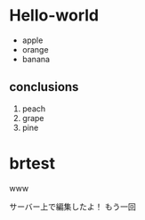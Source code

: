 # Hello-world

- apple
- orange
- banana

## conclusions
1. peach
1. grape
1. pine

# brtest

www

サーバー上で編集したよ！
もう一回
